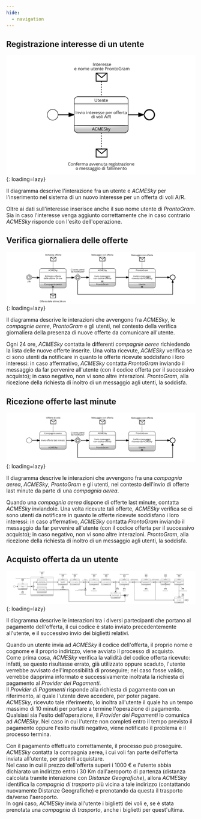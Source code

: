```yaml
---
hide:
  - navigation
---
```


## Registrazione interesse di un utente
![!Processo di registrazione di un interesse da parte di un utente](assets/coreografiebpmn/RegistrazioneInteresseUtente.png){: loading=lazy}

Il diagramma descrive l'interazione fra un utente e *ACMESky* per l'inserimento nel sistema di un nuovo interesse per un offerta di voli A/R.

Oltre ai dati sull'interesse inserisce anche il suo nome utente di *ProntoGram*. Sia in caso l'interesse venga aggiunto correttamente che in caso contrario *ACMESky* risponde con l'esito dell'operazione.

## Verifica giornaliera delle offerte
![!Processo di verifica giornaliera delle offerte delle compagnie aeree](assets/coreografiebpmn/VerificaGiornaliera.png){: loading=lazy}

Il diagramma descrive le interazioni che avvengono fra *ACMESky*, le *compagnie aeree*, *ProntoGram* e gli utenti, nel contesto della verifica giornaliera della presenza di nuove offerte da comunicare all'utente.

Ogni 24 ore, *ACMESky* contatta le differenti *compagnie aeree* richiedendo la lista delle nuove offerte inserite. Una volta ricevute, *ACMESky* verifica se ci sono utenti da notificare in quanto le offerte ricevute soddisfano i loro interessi: in caso affermativo, *ACMESky* contatta *ProntoGram* inviando il messaggio da far pervenire all'utente (con il codice offerta per il successivo acquisto); in caso negativo, non vi sono altre interazioni. *ProntoGram*, alla ricezione della richiesta di inoltro di un messaggio agli utenti, la soddisfa.

## Ricezione offerte last minute
![!Processo di ricezione delle offerte last minute](assets/coreografiebpmn/NotificaVoliLastMinute.png){: loading=lazy}

Il diagramma descrive le interazioni che avvengono fra una *compagnia aerea*, *ACMESky*, *ProntoGram* e gli utenti, nel contesto dell'invio di offerte last minute da parte di una *compagnia aerea*.

Quando una *compagnia aerea* dispone di offerte last minute, contatta *ACMESky* inviandole. Una volta ricevute tali offerte, *ACMESky* verifica se ci sono utenti da notificare in quanto le offerte ricevute soddisfano i loro interessi: in caso affermativo, *ACMESky* contatta *ProntoGram* inviando il messaggio da far pervenire all'utente (con il codice offerta per il successivo acquisto); in caso negativo, non vi sono altre interazioni. *ProntoGram*, alla ricezione della richiesta di inoltro di un messaggio agli utenti, la soddisfa.

## Acquisto offerta da un utente
![!Processo di acquisto di un'offerta](assets/coreografiebpmn/AcquistoOfferta.png){: loading=lazy}

Il diagramma descrive le interazioni tra i diversi partecipanti che portano al pagamento dell'offerta, il cui codice è stato inviato precedentemente all'utente, e il successivo invio dei biglietti relativi.

Quando un utente invia ad *ACMESky* il codice dell'offerta, il proprio nome e cognome e il proprio indirizzo, viene avviato il processo di acquisto.  
Come prima cosa, *ACMESky* verifica la validità del codice offerta ricevuto: infatti, se questo risultasse errato, già utilizzato oppure scaduto, l'utente verrebbe avvisato dell'impossibilità di proseguire; nel caso fosse valido, verrebbe dapprima informato e successivamente inoltrata la richiesta di pagamento al *Provider dei Pagamenti*.  
Il *Provider di Pagamenti* risponde alla richiesta di pagamento con un riferimento, al quale l'utente deve accedere, per poter pagare.  
*ACMESky*, ricevuto tale riferimento, lo inoltra all'utente il quale ha un tempo massimo di 10 minuti per portare a termine l'operazione di pagamento. Qualsiasi sia l'esito dell'operazione, il *Provider dei Pagamenti* lo comunica ad *ACMESky*. Nel caso in cui l'utente non completi entro il tempo previsto il pagamento oppure l'esito risulti negativo, viene notificato il problema e il processo termina.

Con il pagamento effettuato correttamente, il processo può proseguire. *ACMESky* contatta la compagnia aerea, i cui voli fan parte dell'offerta inviata all'utente, per poterli acquistare.  
Nel caso in cui il prezzo dell'offerta superi i 1000 € e l'utente abbia dichiarato un indirizzo entro i 30 Km dall'aeroporto di partenza (distanza calcolata tramite interazione con *Distanze Geografiche*), allora *ACMESky* identifica la *compagnia di trasporto* più vicina a tale indirizzo (contattando nuovamente Distanze Geografiche) e prenotando da questa il trasporto da/verso l'aeroporto.  
In ogni caso, *ACMESky* invia all'utente i biglietti dei voli e, se è stata prenotata una *compagnia di trasporto*, anche i biglietti per quest'ultima.